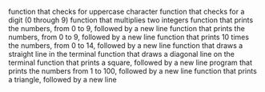 function that checks for uppercase character
function that checks for a digit (0 through 9)
function that multiplies two integers
function that prints the numbers, from 0 to 9, followed by a new line
function that prints the numbers, from 0 to 9, followed by a new line
function that prints 10 times the numbers, from 0 to 14, followed by a new line
function that draws a straight line in the terminal
function that draws a diagonal line on the terminal
function that prints a square, followed by a new line
program that prints the numbers from 1 to 100, followed by a new line
function that prints a triangle, followed by a new line
